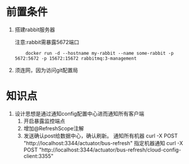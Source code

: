 # 前置条件

1. 搭建rabbit服务器
    
    注意:rabbit需暴露5672端口
    ```
        docker run -d --hostname my-rabbit --name some-rabbit -p 5672:5672 -p 15672:15672 rabbitmq:3-management
    ```
    
1. 须连网，因为访问git配置局

# 知识点
1. 设计思想是通过通知config配置中心进而通知所有客户端 
    1. 开启暴露监控端点
    1. 增加@RefreshScope注解
    1. 发送确认post给数据中心，确认刷新。
     通知所有机器 curl -X POST "http://localhost:3344/actuator/bus-refresh"
     指定机器通知 curl -X POST "http://localhost:3344/actuator/bus-refresh/cloud-config-client:3355"
    
